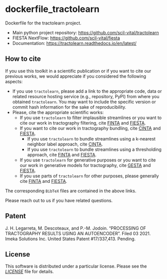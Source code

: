 # dockerfile_tractolearn

Dockerfile for the tractolearn project.

- Main python project repository: https://github.com/scil-vital/tractolearn
- FIESTA NextFlow: https://github.com/scil-vital/fiesta
- Documentation: https://tractolearn.readthedocs.io/en/latest/

## How to cite

If you use this toolkit in a scientific publication or if you want to cite
our previous works, we would appreciate if you considered the following aspects:
- If you use `tractolearn`, please add a link to the appropriate code, data or
  related resource hosting service (e.g., repository, PyPI) from where you
  obtained `tractolearn`. You may want to include the specific version or commit
  hash information for the sake of reproducibility.
- Please, cite the appropriate scientific works:
  - If you use `tractolearn` to filter implausible streamlines or you want to
    cite our work in tractography filtering, cite [FINTA] and [FIESTA].
  - If you want to cite our work in tractography bundling, cite [CINTA] and
    [FIESTA].
    - If you use `tractolearn` to bundle streamlines using a k-nearest neighbor
      label approach, cite [CINTA].
    - If you use `tractolearn` to bundle streamlines using a thresholding
      approach, cite [FINTA] and [FIESTA].
  - If you use `tractolearn` for generative purposes or you want to cite our
    work in generative models for tractography, cite [GESTA] and [FIESTA].
  - If you use parts of `tractolearn` for other purposes, please generally cite
    [FINTA] and [FIESTA].

The corresponding `BibTeX` files are contained in the above links.

Please reach out to us if you have related questions.

## Patent

J. H. Legarreta, M. Descoteaux, and P.-M. Jodoin. “PROCESSING OF TRACTOGRAPHY
RESULTS USING AN AUTOENCODER”. Filed 03 2021. Imeka Solutions Inc. United States
Patent #17/337,413. Pending.

## License

This software is distributed under a particular license. Please see the
[*LICENSE*](LICENSE) file for details.


[FINTA]: ./doc/bibtex/Legarreta21_-_MIA_-_FINTA.bib "Filtering in tractography using autoencoders (FINTA)"
[CINTA]: ./doc/bibtex/Legarreta22_-_MICCAI-CDMRI_-_CINTA.bib "Clustering in Tractography Using Autoencoders (CINTA)"
[GESTA]: ./doc/bibtex/Legarreta22_-_arXiv_-_GESTA.bib "Generative sampling in tractography using autoencoders (GESTA)"
[FIESTA]: ./doc/bibtex/Dumais22_-_arXiv_-_FIESTA.bib "FIESTA: Autoencoders for accurate fiber segmentation in tractography"